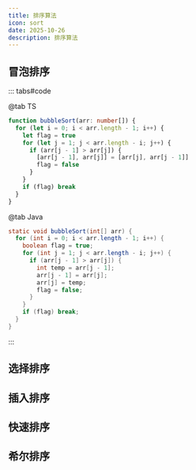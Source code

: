 ```yaml
---
title: 排序算法
icon: sort
date: 2025-10-26
description: 排序算法
---
```


## 冒泡排序

::: tabs#code

@tab TS

```ts
function bubbleSort(arr: number[]) {
  for (let i = 0; i < arr.length - 1; i++) {
    let flag = true
    for (let j = 1; j < arr.length - i; j++) {
      if (arr[j - 1] > arr[j]) {
        [arr[j - 1], arr[j]] = [arr[j], arr[j - 1]]
        flag = false
      }
    }
    if (flag) break
  }
}
```

@tab Java

```java
static void bubbleSort(int[] arr) {
  for (int i = 0; i < arr.length - 1; i++) {
    boolean flag = true;
    for (int j = 1; j < arr.length - i; j++) {
      if (arr[j - 1] > arr[j]) {
        int temp = arr[j - 1];
        arr[j - 1] = arr[j];
        arr[j] = temp;
        flag = false;
      }
    }
    if (flag) break;
  }
}
```

:::

## 选择排序



## 插入排序



## 快速排序



## 希尔排序

